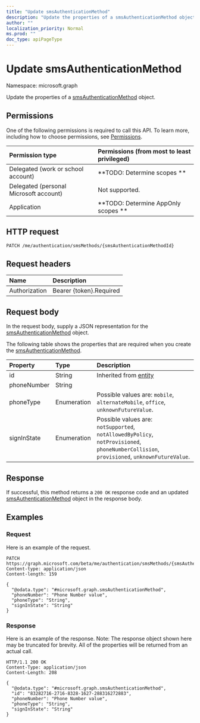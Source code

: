 ```yaml
---
title: "Update smsAuthenticationMethod"
description: "Update the properties of a smsAuthenticationMethod object."
author: ""
localization_priority: Normal
ms.prod: ""
doc_type: apiPageType
---
```


# Update smsAuthenticationMethod

Namespace: microsoft.graph

Update the properties of a [smsAuthenticationMethod](../resources/smsauthenticationmethod.md) object.

## Permissions
One of the following permissions is required to call this API. To learn more, including how to choose permissions, see [Permissions](/concepts/permissions-reference.md).

|Permission type|Permissions (from most to least privileged)|
|:---|:---|
|Delegated (work or school account)|**TODO: Determine scopes **|
|Delegated (personal Microsoft account)|Not supported.|
|Application|**TODO: Determine AppOnly scopes **|

## HTTP request
<!-- {
  "blockType": "ignored"
}
-->
``` http
PATCH /me/authentication/smsMethods/{smsAuthenticationMethodId}
```

## Request headers
|Name|Description|
|:---|:---|
|Authorization|Bearer {token}.Required|

## Request body
In the request body, supply a JSON representation for the [smsAuthenticationMethod](../resources/smsauthenticationmethod.md) object.

The following table shows the properties that are required when you create the [smsAuthenticationMethod](../resources/smsauthenticationmethod.md).

|Property|Type|Description|
|:---|:---|:---|
|id|String| Inherited from [entity](../resources/entity.md)|
|phoneNumber|String||
|phoneType|Enumeration| Possible values are: `mobile`, `alternateMobile`, `office`, `unknownFutureValue`.|
|signInState|Enumeration| Possible values are: `notSupported`, `notAllowedByPolicy`, `notProvisioned`, `phoneNumberCollision`, `provisioned`, `unknownFutureValue`.|



## Response
If successful, this method returns a `200 OK` response code and an updated [smsAuthenticationMethod](../resources/smsauthenticationmethod.md) object in the response body.

## Examples

### Request
Here is an example of the request.
<!-- {
  "blockType": "request",
  "name": "update_smsauthenticationmethod"
}
-->
``` http
PATCH https://graph.microsoft.com/beta/me/authentication/smsMethods/{smsAuthenticationMethodId}
Content-type: application/json
Content-length: 159

{
  "@odata.type": "#microsoft.graph.smsAuthenticationMethod",
  "phoneNumber": "Phone Number value",
  "phoneType": "String",
  "signInState": "String"
}
```

### Response
Here is an example of the response. Note: The response object shown here may be truncated for brevity. All of the properties will be returned from an actual call.
<!-- {
  "blockType": "response",
  "truncated": true
}
-->
``` http
HTTP/1.1 200 OK
Content-Type: application/json
Content-Length: 208

{
  "@odata.type": "#microsoft.graph.smsAuthenticationMethod",
  "id": "83282716-2716-8328-1627-288316272883",
  "phoneNumber": "Phone Number value",
  "phoneType": "String",
  "signInState": "String"
}
```

